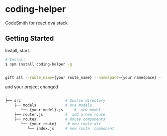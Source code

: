 # coding-helper
CodeSmith for react dva stack

## Getting Started

Install, start.

```bash
# Install
$ npm install coding-helper -g


gift all --route_name={your route_name} --namespace={your namespace} --model_name={your model_name}
```


and your project changed
```bash
.
├── src                    # Source directory
    ├── models             # Dva models
       └── {your model}.js     #  new model
    ├── router.js          #  add a new route
    ├── routes             # Route components
       └── {your route}     # new route dir
          └── index.js     # new route  component 

```